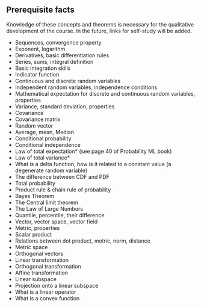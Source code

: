 ## Prerequisite facts
Knowledge of these concepts and theorems is necessary for the qualitative development of the course. In the future, links for self-study will be added.

 * Sequences, convergence property
 * Exponent, logarithm
 * Derivatives, basic differentiation rules
 * Series, sums, integral definition
 * Basic integration skills
 * Indicator function
 * Continuous and discrete random variables
 * Independent random variables, independence conditions
 * Mathematical expectation for discrete and continuous random variables, properties
 * Variance, standard deviation, properties
 * Covariance
 * Covariance matrix
 * Random vector
 * Average, mean, Median
 * Conditional probability
 * Conditional independence
 * Law of total expectation* (see page 40 of Probability ML book)
 * Law of total variance*
 * What is a delta function, how is it related to a constant value (a degenerate random variable)
 * The difference between CDF and PDF
 * Total probability
 * Product rule & chain rule of probability
 * Bayes Theorem
 * The Central limit theorem
 * The Law of Large Numbers
 * Quantile, percentile, their difference
 * Vector, vector space, vector field
 * Metric, properties
 * Scalar product
 * Relations between dot product, metric, norm, distance
 * Metric space
 * Orthogonal vectors
 * Linear transformation
 * Orthogonal transformation
 * Affine transformation
 * Linear subspace
 * Projection onto a linear subspace
 * What is a linear operator
 * What is a convex function